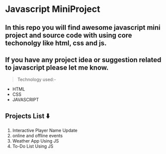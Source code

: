 # Javascript MiniProject

## In this repo you will find awesome javascript mini project and source code with using core techonolgy like html, css and js.

## If you have any project idea or suggestion related to javascript please let me know.

>Technology used:-

- HTML
- CSS
- JAVASCRIPT

## Projects List ⬇️

1. Interactive Player Name Update </br>
2. online and offline events </br>
3. Weather App Using JS </br>
4. To-Do List Using JS </br>
